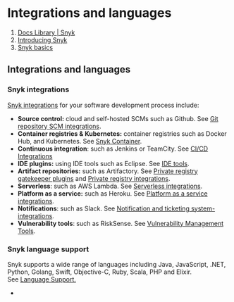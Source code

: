 # Integrations and languages

1.  [Docs Library \| Snyk](/hc/en-us)
2.  [Introducing Snyk](/hc/en-us/categories/360003008778-Introducing-Snyk)
3.  [Snyk basics](/hc/en-us/sections/360001105078-Snyk-basics)

##  Integrations and languages

### Snyk integrations

[Snyk integrations](https://support.snyk.io/hc/en-us/categories/360000598398-Integrations) for your software development process include:

* **Source control:** cloud and self-hosted SCMs such as Github. See [Git repository SCM integrations](https://support.snyk.io/hc/en-us/sections/360001138098-Git-repository-SCM-integrations).
* **Container registries & Kubernetes:** container registries such as Docker Hub, and Kubernetes. See [Snyk Container](https://support.snyk.io/hc/en-us/categories/360000583498-Snyk-Container).
* **Continuous integration**: such as Jenkins or TeamCity. See [CI/CD Integrations](https://support.snyk.io/hc/en-us/sections/360001152577-CI-CD-integrations)
* **IDE plugins:** using IDE tools such as Eclipse. See [IDE tools](https://support.snyk.io/hc/en-us/sections/360001138118-IDE-tools).
* **Artifact repositories:** such as Artifactory. See [Private registry gatekeeper plugins](https://support.snyk.io/hc/en-us/sections/360004237917-Private-registry-gatekeeper-plugins) and [Private registry integrations](https://support.snyk.io/hc/en-us/sections/360001138158-Private-registry-integrations).
* **Serverless**: such as AWS Lambda. See [Serverless integrations](https://support.snyk.io/hc/en-us/sections/360001152617-Serverless-integrations).
* **Platform as a service:** such as Heroku. See [Platform as a service integrations](https://support.snyk.io/hc/en-us/sections/360001152597-Platform-as-a-service-integrations). 
* **Notifications**: such as Slack. See [Notification and ticketing system-integrations](https://support.snyk.io/hc/en-us/sections/360001138178-Notification-and-ticketing-system-integrations).
* **Vulnerability tools**: such as RiskSense. See [Vulnerability Management Tools](https://support.snyk.io/hc/en-us/sections/360003642858-Vulnerability-Management-Tools).

### Snyk language support

Snyk supports a wide range of languages including Java, JavaScript, .NET, Python, Golang, Swift, Objective-C, Ruby, Scala, PHP and Elixir.  
See [Language Support.](https://support.snyk.io/hc/en-us/categories/360000456257-Language-support)

* 
